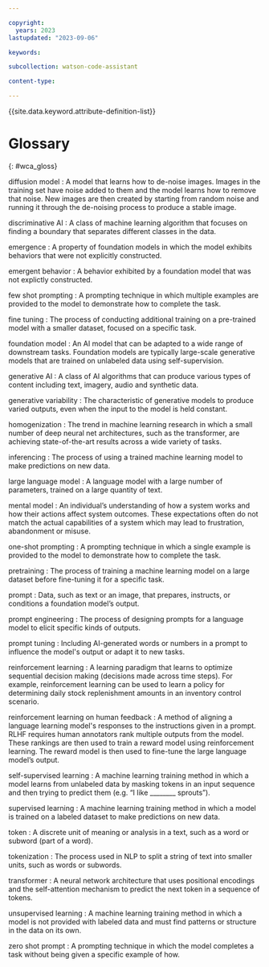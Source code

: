 ```yaml
---

copyright:
  years: 2023
lastupdated: "2023-09-06"

keywords:

subcollection: watson-code-assistant

content-type:

---
```


{{site.data.keyword.attribute-definition-list}}

# Glossary
{: #wca_gloss}

diffusion model
: A model that learns how to de-noise images. Images in the training set have noise added to them and the model learns how to remove that noise. New images are then created by starting from random noise and running it through the de-noising process to produce a stable image.

discriminative AI
: A class of machine learning algorithm that focuses on finding a boundary that separates different classes in the data.

emergence
: A property of foundation models in which the model exhibits behaviors that were not explicitly constructed.

emergent behavior
: A behavior exhibited by a foundation model that was not explictly constructed. 

few shot prompting
: A prompting technique in which multiple examples are provided to the model to demonstrate how to complete the task.

fine tuning
: The process of conducting additional training on a pre-trained model with a smaller dataset, focused on a specific task.

foundation model
: An AI model that can be adapted to a wide range of downstream tasks. Foundation models are typically large-scale generative models that are trained on unlabeled data using self-supervision.

generative AI
: A class of AI algorithms that can produce various types of content including text, imagery, audio and synthetic data.

generative variability
: The characteristic of generative models to produce varied outputs, even when the input to the model is held constant.

homogenization
: The trend in machine learning research in which a small number of deep neural net architectures, such as the transformer, are achieving state-of-the-art results across a wide variety of tasks.

inferencing
: The process of using a trained machine learning model to make predictions on new data.

large language model
: A language model with a large number of parameters, trained on a large quantity of text.

mental model
: An individual’s understanding of how a system works and how their actions affect system outcomes. These expectations often do not match the actual capabilities of a system which may lead to frustration, abandonment or misuse.

one-shot prompting
: A prompting technique in which a single example is provided to the model to demonstrate how to complete the task.

pretraining
: The process of training a machine learning model on a large dataset before fine-tuning it for a specific task.

prompt
: Data, such as text or an image, that prepares, instructs, or conditions a foundation model’s output.

prompt engineering
: The process of designing prompts for a language model to elicit specific kinds of outputs.

prompt tuning
: Including AI-generated words or numbers in a prompt to influence the model's output or adapt it to new tasks.

reinforcement learning
: A learning paradigm that learns to optimize sequential decision making (decisions made across time steps). For example, reinforcement learning can be used to learn a policy for determining daily stock replenishment amounts in an inventory control scenario.

reinforcement learning on human feedback
: A method of aligning a language learning model's responses to the instructions given in a prompt. RLHF requires human annotators rank multiple outputs from the model. These rankings are then used to train a reward model using reinforcement learning. The reward model is then used to fine-tune the large language model’s output.

self-supervised learning
: A machine learning training method in which a model learns from unlabeled data by masking tokens in an input sequence and then trying to predict them (e.g. “I like ________ sprouts”).

supervised learning
: A machine learning training method in which a model is trained on a labeled dataset to make predictions on new data.

token
: A discrete unit of meaning or analysis in a text, such as a word or subword (part of a word).

tokenization
: The process used in NLP to split a string of text into smaller units, such as words or subwords.

transformer
: A neural network architecture that uses positional encodings and the self-attention mechanism to predict the next token in a sequence of tokens.

unsupervised learning
: A machine learning training method in which a model is not provided with labeled data and must find patterns or structure in the data on its own.

zero shot prompt
: A prompting technique in which the model completes a task without being given a specific example of how.
